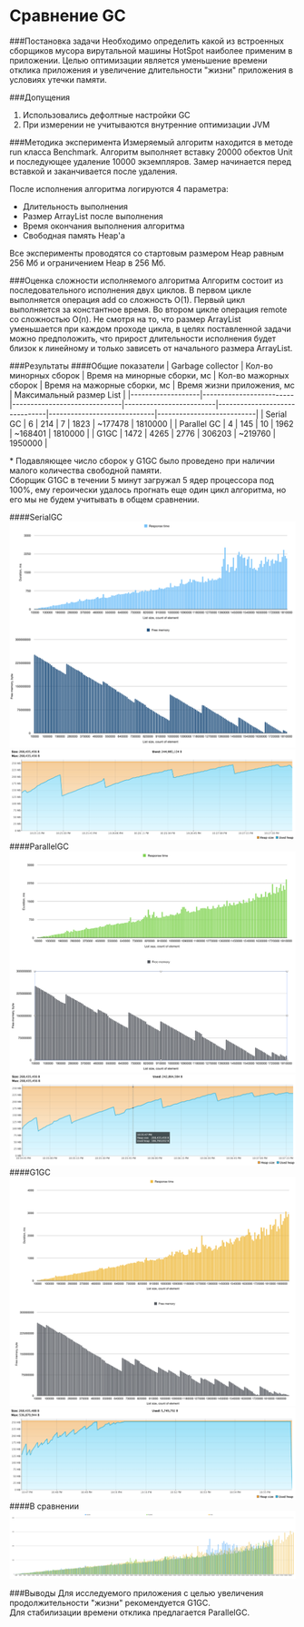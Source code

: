 # Сравнение GC

###Постановка задачи
Необходимо определить какой из встроенных сборщиков мусора вирутальной машины HotSpot наиболее применим в приложении.
Целью оптимизации является уменьшение времени отклика приложения и увеличение длительности "жизни" приложения в условиях утечки памяти.

###Допущения
1. Использовались дефолтные настройки GC
2. При измерении не учитываются внутренние оптимизации JVM

###Методика эксперимента
Измеряемый алгоритм находится в методе run класса Benchmark.
Алгоритм выполняет вставку 20000 обектов Unit и последующее удаление 10000 экземпляров.
Замер начинается перед вставкой и заканчивается после удаления. 

После исполнения алгоритма логируются 4 параметра: 
* Длительность выполнения
* Размер ArrayList после выполнения
* Время окончания выполнения алгоритма
* Свободная память Heap'а

Все эксперименты проводятся со стартовым размером Heap равным 256 Мб и ограничением Heap в 256 Мб.

###Оценка сложности исполняемого алгоритма
Алгоритм состоит из последовательного исполнения двух циклов. 
В первом цикле выполняется операция add со сложность O(1).
Первый цикл выполняется за константное время.
Во втором цикле операция remote со сложностью O(n).
Не смотря на то, что размер ArrayList уменьшается при каждом проходе цикла, в целях поставленной задачи можно предположить, 
что прирост длительности исполнения будет близок к линейному и только зависеть от начального размера ArrayList.

###Результаты
####Общие показатели
| Garbage collector | Кол-во минорных сборок  | Время на минорные сборки, мс | Кол-во мажорных сборок  | Время на мажорные сборки, мс  | Время жизни приложения, мс  | Максимальный размер List  |
|-------------------|-------------------------|------------------------------|-------------------------|-------------------------------|-----------------------------|---------------------------|
| Serial GC         | 6                       | 214                          | 7                       | 1823                          | ~177478                     | 1810000                   |
| Parallel GC       | 4                       | 145                          | 10                      | 1962                          | ~168401                     | 1810000                   |
| G1GC              | 1472                    | 4265                         | 2776                    | 306203                        | ~219760                     | 1950000                   |

\* Подавляющее число сборок у G1GC было проведено при наличии малого количества свободной памяти.   
Сборщик G1GC в течении 5 минут загружал 5 ядер процессора под 100%,
ему героически удалось прогнать еще один цикл алгоритма, но его мы не будем учитывать в общем сравнении.

####SerialGC
![](pics/SerialGC.png) 
![](pics/SerialGC_memory.png) 
####ParallelGC
![](pics/ParallelGC.png) 
![](pics/ParallelGC_memory.png)
####G1GC
![](pics/G1GC.png) 
![](pics/G1GC_memory.png)
####В сравнении
![](pics/all.png) 

###Выводы
Для исследуемого приложения с целью увеличения продолжительности "жизни" рекомендуется G1GC.  
Для стабилизации времени отклика предлагается ParallelGC.